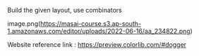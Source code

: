 Build the given layout, use combinators

image.png(https://masai-course.s3.ap-south-1.amazonaws.com/editor/uploads/2022-06-16/aa_234822.png)

Website reference link : https://preview.colorlib.com/#dogger